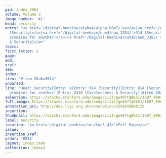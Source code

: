 ```yaml
---
pid: index_3564
volume: Volume 3
image_number: '41'
head: security
entry: "<a href='/digital-beehive/alpha4/alpha_0847/'>a</a>|<a href='/digital-beehive/num4/num_1202/'>914
  [Security]</a>|<a href='/digital-beehive/num4/num_1204/'>914 [Security, he that
  promises for another]</a>|<a href='/digital-beehive/num10/num_3383/'>2410 [Carelessness
  & Security]</a>"
topic:
first_letter: S
page:
add:
xref:
see:
index:
item: "#item-20a6a39fb"
unparsed:
line: 'Head: security|Entry: a|Entry: 914 [Security]|Entry: 914 [Security, he that
  promises for another]|Entry: 2410 [Carelessness & Security]|#item-20a6a39fb'
selection: https://stacks.stanford.edu/image/iiif/gw497tq8651/1607_0984/1585,2199,717,181/full/0/default.jpg
full_image: https://stacks.stanford.edu/image/iiif/gw497tq8651/1607_0984/full/full/0/default.jpg
annotation_uri: http://dev.llgc.org.uk/annotation/1559242880125
insertion:
thumbnail: https://stacks.stanford.edu/image/iiif/gw497tq8651/1607_0984/1585,2199,717,181/150,/0/default.jpg
label: security
location: "<a href='/digital-beehive/toc/toc3_41/'>Full Page</a>"
issue:
insertion_xref:
order: '0812'
layout: index_item
collection: index4
---
```

